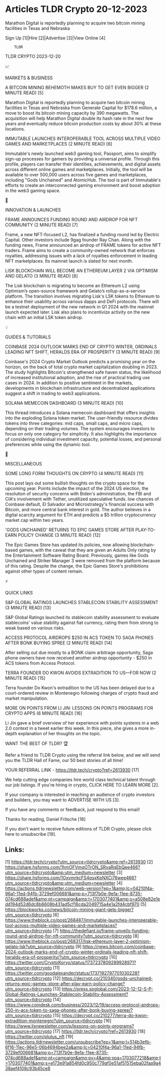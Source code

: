 # Articles TLDR Crypto 20-12-2023

Marathon Digital is reportedly planning to acquire two bitcoin mining
facilities in Texas and Nebraska  

Sign Up [1]|Hire [2]|Advertise [3]|View Online [4] 

		TLDR 

TLDR CRYPTO 2023-12-20

📈 

MARKETS & BUSINESS

 A BITCOIN MINING BEHEMOTH MAKES BUY TO GET EVEN BIGGER (2 MINUTE
READ) [5] 

 Marathon Digital is reportedly planning to acquire two bitcoin mining
facilities in Texas and Nebraska from Generate Capital for $178.6
million, a move to boost its bitcoin mining capacity by 390 megawatts.
The acquisition will help Marathon Digital double its hash rate in the
next few years and eventually reduce bitcoin production costs by about
30% at these locations. 

 IMMUTABLE LAUNCHES INTEROPERABLE TOOL ACROSS MULTIPLE VIDEO GAMES AND
MARKETPLACES (2 MINUTE READ) [6] 

 Immutable's newly launched web3 gaming tool, Passport, aims to
simplify sign-up processes for gamers by providing a universal
profile. Through this profile, players can transfer their identities,
achievements, and digital assets across different online games and
marketplaces. Initially, the tool will be available to over 500,000
users across five games and marketplaces, including "Gods Unchained"
and AtomicHub. The tool is part of Immutable's efforts to create an
interconnected gaming environment and boost adoption in the web3
gaming space. 

🚀 

INNOVATION & LAUNCHES

 FRAME ANNOUNCES FUNDING ROUND AND AIRDROP FOR NFT COMMUNITY (2 MINUTE
READ) [7] 

 Frame, a new NFT-focused L2, has finalized a funding round led by
Electric Capital. Other investors include 9gag founder Ray Chan. Along
with the funding news, Frame announced an airdrop of FRAME tokens for
active NFT traders. Frame aims to create a community-owned network
that enforces royalties, addressing issues with a lack of royalties
enforcement in leading NFT marketplaces. Its mainnet launch is slated
for next month. 

 LISK BLOCKCHAIN WILL BECOME AN ETHEREUM LAYER 2 VIA OPTIMISM AND
GELATO (3 MINUTE READ) [8] 

 The Lisk blockchain is migrating to become an Ethereum L2 using
Optimism’s open-source framework and Gelato’s rollup-as-a-service
platform. The transition involves migrating Lisk's LSK tokens to
Ethereum to enhance their usability across various dapps and DeFi
protocols. There will be a testnet deployment of the new network in Q1
2024 with the mainnet launch expected later. Lisk also plans to
incentivize activity on the new chain with an initial LSK token
airdrop. 

💡 

GUIDES & TUTORIALS

 COINBASE 2024 OUTLOOK MARKS END OF CRYPTO WINTER, ORDINALS LEADING
NFT SHIFT, HERALDS ERA OF PROSPERITY (3 MINUTE READ) [9] 

 Coinbase's 2024 Crypto Market Outlook predicts a promising year on
the horizon, on the back of total crypto market capitalization
doubling in 2023. The study highlights Bitcoin's strengthened safe
haven status, the likelihood of increased institutional adoption, and
the rise of practical trading use cases in 2024. In addition to
positive sentiment in the markets, developments in blockchain
infrastructure and decentralized applications suggest a shift in
trading to web3 applications. 

 SOLANA MEMECOIN DASHBOARD (3 MINUTE READ) [10] 

 This thread introduces a Solana memecoin dashboard that offers
insights into the exploding Solana token market. The user-friendly
resource divides tokens into three categories: mid caps, small caps,
and micro caps, depending on their trading volumes. The system
encourages investors to focus on only one category for simplicity. It
also highlights the importance of considering individual investment
capacity, potential losses, and personal preferences while using the
dynamic tool. 

🦄 

MISCELLANEOUS

 SOME LONG FORM THOUGHTS ON CRYPTO (4 MINUTE READ) [11] 

 This post lays out some bullish thoughts on the crypto space for the
upcoming year. Points include the impact of the 2024 US election, the
resolution of security concerns with Biden's administration, the FBI
and CIA's involvement with Tether, unutilized speculative funds. low
chances of Coinbase default, El Salvador and Microstrategy's financial
success with Bitcoin, and more central bank interest in gold. The
author believes in a digital scarcity argument for ETH and predicts a
$5 trillion cryptocurrency market cap within two years. 

 'GODS UNCHAINED' RETURNS TO EPIC GAMES STORE AFTER PLAY-TO-EARN
POLICY CHANGE (3 MINUTE READ) [12] 

 The Epic Games Store has updated its policies, now allowing
blockchain-based games, with the caveat that they are given an Adults
Only rating by the Entertainment Software Rating Board. Previously,
games like Gods Unchained and Striker Manager 3 were removed from the
platform because of this rating. Despite the change, the Epic Games
Store's prohibitions against other types of content remain. 

⚡ 

QUICK LINKS

 S&P GLOBAL RATINGS LAUNCHES STABLECOIN STABILITY ASSESSMENT (3 MINUTE
READ) [13] 

 S&P Global Ratings launched its stablecoin stability assessment to
evaluate stablecoins' value stability against fiat currency, rating
them from strong to weak based on various risks. 

 ACCESS PROTOCOL AIRDROPS $250 IN ACS TOKEN TO SAGA PHONES AFTER BONK
BUYING SPREE (2 MINUTE READ) [14] 

 After selling out due mostly to a BONK claim arbitrage opportunity,
Saga phone owners have now received another airdrop opportunity - $250
in ACS tokens from Access Protocol. 

 TERRA FOUNDER DO KWON AVOIDS EXTRADITION TO US—FOR NOW (2 MINUTE
READ) [15] 

 Terra founder Do Kwon's extradition to the US has been delayed due to
a court-ordered review in Montenegro following charges of crypto fraud
and market manipulation. 

 MORE ON POINTS FROM LI JIN: LESSONS ON POINTS PROGRAMS FOR CRYPTO
APPS (6 MINUTE READ) [16] 

 Li Jin gave a brief overview of her experience with points systems in
a web 2.0 context in a tweet earlier this week. In this piece, she
gives a more in-depth explanation of her thoughts on the topic. 

WANT THE BEST OF TLDR? 🏆

Refer a friend to TLDR Crypto using the referral link below, and we
will send you the TLDR Hall of Fame, our 50 best stories of all time!

YOUR REFERRAL LINK - https://tldr.tech/crypto?ref=2613930 [17]

 We help cutting edge companies hire world class technical talent
through our job listings. If you're hiring in crypto, CLICK HERE TO
LEARN MORE [2]. 

If your company is interested in reaching an audience of crypto
investors and builders, you may want to ADVERTISE WITH US [3]. 

If you have any comments or feedback, just respond to this email! 

Thanks for reading, 
Daniel Fritsche [18] 

If you don't want to receive future editions of TLDR Crypto,
please click here to unsubscribe [19]. 

 

Links:
------
[1] https://tldr.tech/crypto?utm_source=tldrcrypto&amp;ref=2613930
[2] https://share.hsforms.com/1hmOFVmqOTrON_SRvaRqEbQee466?utm_source=tldrcrypto&amp;utm_medium=newsletter
[3] https://share.hsforms.com/1OxvmrkcFS4qsxKpNXCi76wee466?utm_source=tldrcrypto&amp;utm_medium=newsletter
[4] https://actions.tldrnewsletter.com/web-version?ep=1&amp;lc=04210f4a-96a1-11ed-94fb-3729ef006681&amp;p=713f7b0e-9efa-11ee-8735-074cd688adef&amp;pt=campaign&amp;t=1703077401&amp;s=a508e82e1edd194d52d6dc8b6608b431ad5cf16cda2049715a4e1a2fd4cbf970
[5] https://blockworks.co/news/bitcoin-mining-giant-gets-bigger?utm_source=tldrcrypto
[6] https://www.theblock.co/post/268487/immutable-launches-interoperable-tool-across-multiple-video-games-and-marketplaces?utm_source=tldrcrypto
[7] https://thedefiant.io/frame-unveils-funding-round-and-airdrop-for-nft-community?utm_source=tldrcrypto
[8] https://www.theblock.co/post/268317/lisk-ethereum-layer-2-optimism-gelato-lsk?utm_source=tldrcrypto
[9] https://news.bitcoin.com/coinbase-2024-outlook-marks-end-of-crypto-winter-ordinals-leading-nft-shift-heralds-era-of-prosperity/?utm_source=tldrcrypto
[10] https://twitter.com/CryptoKoryo/status/1737237809289928971?utm_source=tldrcrypto
[11] https://twitter.com/goodalexander/status/1737192797701030228?utm_source=tldrcrypto
[12] https://decrypt.co/210340/gods-unchained-returns-epic-games-store-after-play-earn-policy-change?utm_source=tldrcrypto
[13] https://press.spglobal.com/2023-12-12-S-P-Global-Ratings-Launches-Stablecoin-Stability-Assessment?utm_source=tldrcrypto
[14] https://www.coindesk.com/business/2023/12/19/access-protocol-airdrops-250-in-acs-token-to-saga-phones-after-bonk-buying-spree/?utm_source=tldrcrypto
[15] https://decrypt.co/210277/terra-do-kwon-extradition-montenegro?utm_source=tldrcrypto
[16] https://www.lisnewsletter.com/p/lessons-on-points-programs?utm_source=tldrcrypto
[17] https://tldr.tech/crypto?ref=2613930
[18] https://twitter.com/plutus_nft
[19] https://actions.tldrnewsletter.com/unsubscribe?ep=1&amp;l=514b3efb-6f16-11ec-96e5-06b4694bee2a&amp;lc=04210f4a-96a1-11ed-94fb-3729ef006681&amp;p=713f7b0e-9efa-11ee-8735-074cd688adef&amp;pt=campaign&amp;pv=4&amp;spa=1703077218&amp;t=1703077401&amp;s=e173e91a854fd0c950c779af0e51af51515eba02faa9a438aef4108c93b45ce8